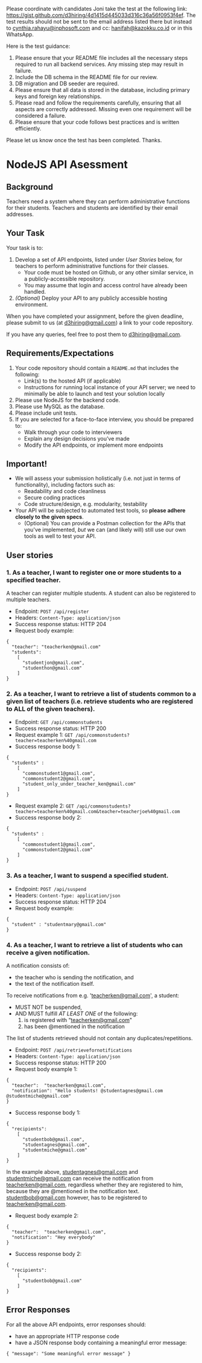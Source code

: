 Please coordinate with candidates Joni take the test at the following link: https://gist.github.com/d3hiring/4d1415d445033d316c36a56f0953f4ef. The test results should not be sent to the email address listed there but instead to cynthia.rahayu@inphosoft.com and cc: hanifah@kazokku.co.id or in this WhatsApp.

Here is the test guidance:

1. Please ensure that your README file includes all the necessary steps required to run all backend services. Any missing step may result in failure.
2. Include the DB schema in the README file for our review.
3. DB migration and DB seeder are required.
4. Please ensure that all data is stored in the database, including primary keys and foreign key relationships.
5. Please read and follow the requirements carefully, ensuring that all aspects are correctly addressed. Missing even one requirement will be considered a failure.
6. Please ensure that your code follows best practices and is written efficiently.

Please let us know once the test has been completed.
Thanks.

<!-- ========================================= -->

# NodeJS API Asessment

## Background

Teachers need a system where they can perform administrative functions for their students. Teachers and students are identified by their email addresses.

## Your Task

Your task is to:

1. Develop a set of API endpoints, listed under _User Stories_ below, for teachers to perform administrative functions for their classes.
   - Your code must be hosted on Github, or any other similar service, in a publicly-accessible repository.
   - You may assume that login and access control have already been handled.
2. _(Optional)_ Deploy your API to any publicly accessible hosting environment.

When you have completed your assignment, before the given deadline, please submit to us (at d3hiring@gmail.com) a link to your code repository.

If you have any queries, feel free to post them to d3hiring@gmail.com.

## Requirements/Expectations

1. Your code repository should contain a `README.md` that includes the following:
   - Link(s) to the hosted API (if applicable)
   - Instructions for running local instance of your API server; we need to minimally be able to launch and test your solution locally
2. Please use NodeJS for the backend code.
3. Please use MySQL as the database.
4. Please include unit tests.
5. If you are selected for a face-to-face interview, you should be prepared to:
   - Walk through your code to interviewers
   - Explain any design decisions you’ve made
   - Modify the API endpoints, or implement more endpoints

## Important!

- We will assess your submission holistically (i.e. not just in terms of functionality), including factors such as:
  - Readability and code cleanliness
  - Secure coding practices
  - Code structure/design, e.g. modularity, testability
- Your API will be subjected to automated test tools, so **please adhere closely to the given specs**.
  - (Optional) You can provide a Postman collection for the APIs that you've implemented, _but_ we can (and likely will) still use our own tools as well to test your API.

## User stories

### 1. As a teacher, I want to register one or more students to a specified teacher.

A teacher can register multiple students. A student can also be registered to multiple teachers.

- Endpoint: `POST /api/register`
- Headers: `Content-Type: application/json`
- Success response status: HTTP 204
- Request body example:

```
{
  "teacher": "teacherken@gmail.com"
  "students":
    [
      "studentjon@gmail.com",
      "studenthon@gmail.com"
    ]
}
```

### 2. As a teacher, I want to retrieve a list of students common to a given list of teachers (i.e. retrieve students who are registered to ALL of the given teachers).

- Endpoint: `GET /api/commonstudents`
- Success response status: HTTP 200
- Request example 1: `GET /api/commonstudents?teacher=teacherken%40gmail.com`
- Success response body 1:

```
{
  "students" :
    [
      "commonstudent1@gmail.com",
      "commonstudent2@gmail.com",
      "student_only_under_teacher_ken@gmail.com"
    ]
}
```

- Request example 2: `GET /api/commonstudents?teacher=teacherken%40gmail.com&teacher=teacherjoe%40gmail.com`
- Success response body 2:

```
{
  "students" :
    [
      "commonstudent1@gmail.com",
      "commonstudent2@gmail.com"
    ]
}
```

### 3. As a teacher, I want to suspend a specified student.

- Endpoint: `POST /api/suspend`
- Headers: `Content-Type: application/json`
- Success response status: HTTP 204
- Request body example:

```
{
  "student" : "studentmary@gmail.com"
}
```

### 4. As a teacher, I want to retrieve a list of students who can receive a given notification.

A notification consists of:

- the teacher who is sending the notification, and
- the text of the notification itself.

To receive notifications from e.g. 'teacherken@gmail.com', a student:

- MUST NOT be suspended,
- AND MUST fulfill _AT LEAST ONE_ of the following:
  1. is registered with “teacherken@gmail.com"
  2. has been @mentioned in the notification

The list of students retrieved should not contain any duplicates/repetitions.

- Endpoint: `POST /api/retrievefornotifications`
- Headers: `Content-Type: application/json`
- Success response status: HTTP 200
- Request body example 1:

```
{
  "teacher":  "teacherken@gmail.com",
  "notification": "Hello students! @studentagnes@gmail.com @studentmiche@gmail.com"
}
```

- Success response body 1:

```
{
  "recipients":
    [
      "studentbob@gmail.com",
      "studentagnes@gmail.com",
      "studentmiche@gmail.com"
    ]
}
```

In the example above, studentagnes@gmail.com and studentmiche@gmail.com can receive the notification from teacherken@gmail.com, regardless whether they are registered to him, because they are @mentioned in the notification text. studentbob@gmail.com however, has to be registered to teacherken@gmail.com.

- Request body example 2:

```
{
  "teacher":  "teacherken@gmail.com",
  "notification": "Hey everybody"
}
```

- Success response body 2:

```
{
  "recipients":
    [
      "studentbob@gmail.com"
    ]
}
```

## Error Responses

For all the above API endpoints, error responses should:

- have an appropriate HTTP response code
- have a JSON response body containing a meaningful error message:

```
{ "message": "Some meaningful error message" }
```
